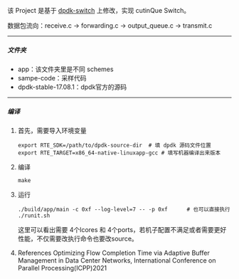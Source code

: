 该 Project 是基于 [dpdk-switch](https://github.com/dfshan/dpdk-switch.git) 上修改，实现 cutinQue Switch。

数据包流向：receive.c -> forwarding.c -> output_queue.c -> transmit.c

----

##### 文件夹

- app：该文件夹里是不同 schemes
- sampe-code：采样代码
- dpdk-stable-17.08.1：dpdk官方的源码

---

##### 编译

1. 首先，需要导入环境变量

   ```shell
   export RTE_SDK=/path/to/dpdk-source-dir	# 填 dpdk 源码文件位置
   export RTE_TARGET=x86_64-native-linuxapp-gcc	# 填写机器编译出来版本
   ```

2. 编译
   
   ```shell
   make
   ```

   
   
3. 运行
   
   ```shell
   ./build/app/main -c 0xf --log-level=7 -- -p 0xf		# 也可以直接执行 ./runit.sh
   ```
   
   这里可以看出需要 4个lcores 和 4个ports，若机子配置不满足或者需要更好性能，不仅需要改执行命令也要改source。
   
4. References
   Optimizing Flow Completion Time via Adaptive Buffer Management in Data Center Networks, International Conference on Parallel Processing(ICPP)2021

